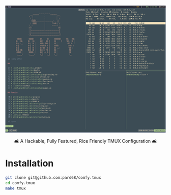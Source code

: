 <p align="center">
  <img src="/scrot.png", width="600", height="400", title="comfy.vim"/>
</p>

<p align="center">🛋 A Hackable, Fully Featured, Rice Friendly TMUX Configuration 🛋</p>

# Installation

```bash
git clone git@github.com:pard68/comfy.tmux
cd comfy.tmux
make tmux
```
